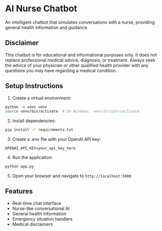 # AI Nurse Chatbot

An intelligent chatbot that simulates conversations with a nurse, providing general health information and guidance.

## Disclaimer
This chatbot is for educational and informational purposes only. It does not replace professional medical advice, diagnosis, or treatment. Always seek the advice of your physician or other qualified health provider with any questions you may have regarding a medical condition.

## Setup Instructions

1. Create a virtual environment:
```bash
python -m venv venv
source venv/bin/activate  # On Windows: venv\Scripts\activate
```

2. Install dependencies:
```bash
pip install -r requirements.txt
```

3. Create a .env file with your OpenAI API key:
```
OPENAI_API_KEY=your_api_key_here
```

4. Run the application:
```bash
python app.py
```

5. Open your browser and navigate to `http://localhost:5000`

## Features
- Real-time chat interface
- Nurse-like conversational AI
- General health information
- Emergency situation handlers
- Medical disclaimers
